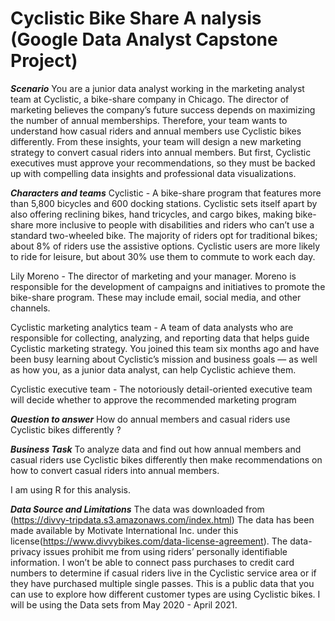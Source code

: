 # Cyclistic Bike Share A nalysis (Google Data Analyst Capstone Project)

***Scenario***
You are a junior data analyst working in the marketing analyst team at Cyclistic, a bike-share company in Chicago. The director of marketing believes the company’s future success depends on maximizing the number of annual memberships. Therefore, your team wants to understand how casual riders and annual members use Cyclistic bikes differently. From these insights, your team will design a new marketing strategy to convert casual riders into annual members. But first, Cyclistic executives must approve your recommendations, so they must be backed up with compelling data insights and professional data
visualizations.

***Characters and teams***
Cyclistic - A bike-share program that features more than 5,800 bicycles and 600 docking stations. Cyclistic sets itself
apart by also offering reclining bikes, hand tricycles, and cargo bikes, making bike-share more inclusive to people with
disabilities and riders who can’t use a standard two-wheeled bike. The majority of riders opt for traditional bikes; about 8% of riders use the assistive options. Cyclistic users are more likely to ride for leisure, but about 30% use them to commute to work each day.

Lily Moreno - The director of marketing and your manager. Moreno is responsible for the development of campaigns
and initiatives to promote the bike-share program. These may include email, social media, and other channels.

Cyclistic marketing analytics team - A team of data analysts who are responsible for collecting, analyzing, and reporting data that helps guide Cyclistic marketing strategy. You joined this team six months ago and have been busy learning about Cyclistic’s mission and business goals — as well as how you, as a junior data analyst, can help Cyclistic achieve them.

Cyclistic executive team - The notoriously detail-oriented executive team will decide whether to approve the
recommended marketing program

***Question to answer*** 
How do annual members and casual riders use Cyclistic bikes differently ? 

***Business Task*** 
To analyze data and find out how annual members and casual riders use Cyclistic bikes differently then make recommendations on how to convert casual riders into annual members.

I am using R for this analysis. 


***Data Source and Limitations***
The data was downloaded from (https://divvy-tripdata.s3.amazonaws.com/index.html)
The data has been made available by Motivate International Inc. under this license(https://www.divvybikes.com/data-license-agreement).
The data-privacy issues prohibit me from using riders’ personally identifiable information. I won’t be able to connect pass purchases to credit card numbers to determine if casual riders live in the Cyclistic service area or if they have purchased multiple single passes. 
This is a public data that you can use to explore how different customer types are using Cyclistic bikes. I will be using the Data sets from May 2020 - April 2021.
